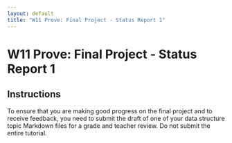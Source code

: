 ```yaml
---
layout: default
title: "W11 Prove: Final Project - Status Report 1"
---
```


# W11 Prove: Final Project - Status Report 1
## Instructions
To ensure that you are making good progress on the final project and to receive feedback, you need to submit the draft of one of your data structure topic Markdown files for a grade and teacher review. Do not submit the entire tutorial.